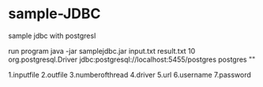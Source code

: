 # sample-JDBC
sample jdbc with postgresl


run program
java -jar samplejdbc.jar input.txt result.txt 10 org.postgresql.Driver jdbc:postgresql://localhost:5455/postgres postgres ""

1.inputfile
2.outfile
3.numberofthread
4.driver
5.url
6.username
7.password
